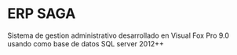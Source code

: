 # ERP SAGA
Sistema de gestion administrativo desarrollado en Visual Fox Pro 9.0 usando como base de datos SQL server 2012++
